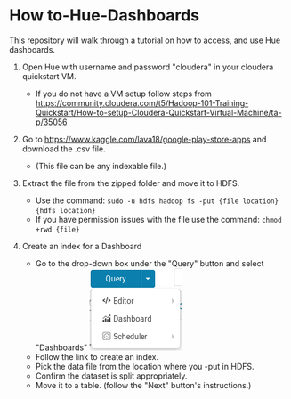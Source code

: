 # How to-Hue-Dashboards
This repository will walk through a tutorial on how to access, and use Hue dashboards.

1. Open Hue with username and password "cloudera" in your cloudera quickstart VM.
    - If you do not have a VM setup follow steps from
      https://community.cloudera.com/t5/Hadoop-101-Training-Quickstart/How-to-setup-Cloudera-Quickstart-Virtual-Machine/ta-p/35056

2. Go to https://www.kaggle.com/lava18/google-play-store-apps and download the .csv file. 
    - (This file can be any indexable file.)

3. Extract the file from the zipped folder and move it to HDFS.
    - Use the command: `sudo -u hdfs hadoop fs -put {file location} {hdfs location}`
    - If you have permission issues with the file use the command: `chmod +rwd {file}`

4. Create an index for a Dashboard
    - Go to the drop-down box under the "Query" button and select "Dashboards"
    ![alt text](https://github.com/samgedwillo/How-To-Hue-Dashboards/blob/master/Dashboard.PNG "To Dashboard")
    - Follow the link to create an index.
    - Pick the data file from the location where you -put in HDFS.
    - Confirm the dataset is split appropriately.
    - Move it to a table. (follow the "Next" button's instructions.)
 
    
